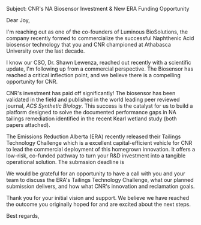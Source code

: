 Subject: CNR's NA Biosensor Investment & New ERA Funding Opportunity

Dear Joy,

I'm reaching out as one of the co-founders of Luminous BioSolutions, the company recently formed to commercialize the successful Naphthenic Acid biosensor technology that you and CNR championed at Athabasca University over the last decade.

I know our CSO, Dr. Shawn Lewenza, reached out recently with a scientific update, I'm following up from a commercial perspective.  The Biosensor has reached a critical inflection point, and we believe there is a compelling opportunity for CNR.

CNR's investment has paid off significantly!  The biosensor has been validated in the field and published in the world leading peer reviewed journal, _ACS Synthetic Biology_.  This success is the catalyst for us to build a platform designed to solve the documented performance gaps in NA tailings remediation identified in the recent Kearl wetland study (both papers attached).

The Emissions Reduction Alberta (ERA) recently released their Tailings Technology Challenge which is a excellent capital-efficient vehicle for CNR to lead the commercial deployment of this homegrown innovation. It offers a low-risk, co-funded pathway to turn your R&D investment into a tangible operational solution. The submssion deadline is 

We would be grateful for an opportunity to have a  call with you and your team to discuss the ERA's Tailings Technology Challenge, what our planned submission delivers, and how what CNR's innovation and reclamation goals.

Thank you for your initial vision and support. We believe we have reached the outcome you originally hoped for and are excited about the next steps.

Best regards,

